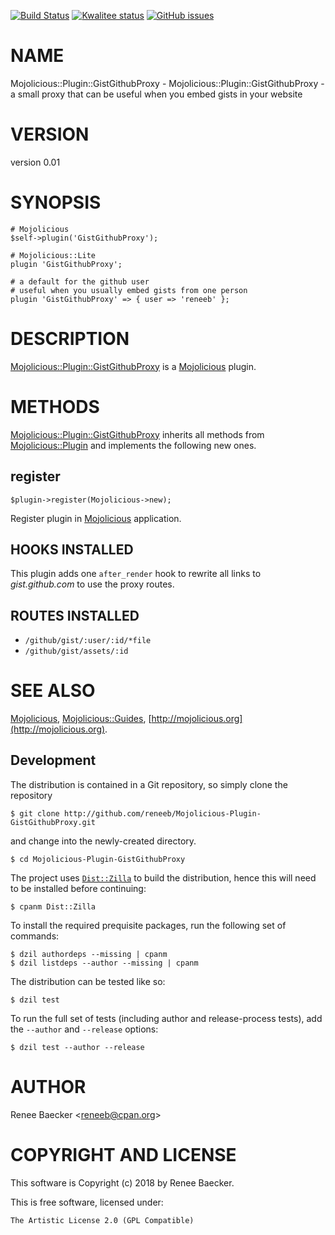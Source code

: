 [![Build Status](https://travis-ci.org/reneeb/Mojolicious-Plugin-GistGithubProxy.svg?branch=master)](https://travis-ci.org/reneeb/Mojolicious-Plugin-GistGithubProxy)
[![Kwalitee status](http://cpants.cpanauthors.org/dist/Mojolicious-Plugin-GistGithubProxy.png)](http://cpants.charsbar.org/dist/overview/Mojolicious-Plugin-GistGithubProxy)
[![GitHub issues](https://img.shields.io/github/issues/reneeb/Mojolicious-Plugin-GistGithubProxy.svg)](https://github.com/reneeb/Mojolicious-Plugin-GistGithubProxy/issues)

# NAME

Mojolicious::Plugin::GistGithubProxy - Mojolicious::Plugin::GistGithubProxy - a small proxy that can be useful when you embed gists in your website

# VERSION

version 0.01

# SYNOPSIS

    # Mojolicious
    $self->plugin('GistGithubProxy');

    # Mojolicious::Lite
    plugin 'GistGithubProxy';

    # a default for the github user
    # useful when you usually embed gists from one person
    plugin 'GistGithubProxy' => { user => 'reneeb' };

# DESCRIPTION

[Mojolicious::Plugin::GistGithubProxy](https://metacpan.org/pod/Mojolicious::Plugin::GistGithubProxy) is a [Mojolicious](https://metacpan.org/pod/Mojolicious) plugin.

# METHODS

[Mojolicious::Plugin::GistGithubProxy](https://metacpan.org/pod/Mojolicious::Plugin::GistGithubProxy) inherits all methods from
[Mojolicious::Plugin](https://metacpan.org/pod/Mojolicious::Plugin) and implements the following new ones.

## register

    $plugin->register(Mojolicious->new);

Register plugin in [Mojolicious](https://metacpan.org/pod/Mojolicious) application.

## HOOKS INSTALLED

This plugin adds one `after_render` hook to rewrite all links to _gist.github.com_ to use the
proxy routes.

## ROUTES INSTALLED

- `/github/gist/:user/:id/*file`
- `/github/gist/assets/:id`

# SEE ALSO

[Mojolicious](https://metacpan.org/pod/Mojolicious), [Mojolicious::Guides](https://metacpan.org/pod/Mojolicious::Guides), [http://mojolicious.org](http://mojolicious.org).



## Development

The distribution is contained in a Git repository, so simply clone the
repository

```
$ git clone http://github.com/reneeb/Mojolicious-Plugin-GistGithubProxy.git
```

and change into the newly-created directory.

```
$ cd Mojolicious-Plugin-GistGithubProxy
```

The project uses [`Dist::Zilla`](https://metacpan.org/pod/Dist::Zilla) to
build the distribution, hence this will need to be installed before
continuing:

```
$ cpanm Dist::Zilla
```

To install the required prequisite packages, run the following set of
commands:

```
$ dzil authordeps --missing | cpanm
$ dzil listdeps --author --missing | cpanm
```

The distribution can be tested like so:

```
$ dzil test
```

To run the full set of tests (including author and release-process tests),
add the `--author` and `--release` options:

```
$ dzil test --author --release
```

# AUTHOR

Renee Baecker &lt;reneeb@cpan.org>

# COPYRIGHT AND LICENSE

This software is Copyright (c) 2018 by Renee Baecker.

This is free software, licensed under:

    The Artistic License 2.0 (GPL Compatible)
